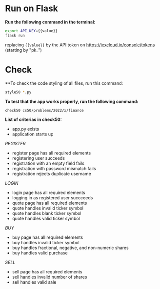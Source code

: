 # Run on Flask

**Run the following command in the terminal:**

```bash
export API_KEY={{value}}
flask run
```
replacing `{{value}}` by the API token on https://iexcloud.io/console/tokens (starting by "pk_")

# Check

**To check the code styling of all files, run this command:
```bash
style50 *.py
```

**To test that the app works properly, run the following command:**
```bash
check50 cs50/problems/2022/x/finance
```

**List of criterias in check50:**

- app.py exists
- application starts up

*REGISTER*
- register page has all required elements
- registering user succeeds
- registration with an empty field fails
- registration with password mismatch fails
- registration rejects duplicate username

*LOGIN*
- login page has all required elements
- logging in as registered user succceeds
- quote page has all required elements
- quote handles invalid ticker symbol
- quote handles blank ticker symbol
- quote handles valid ticker symbol

*BUY*
- buy page has all required elements
- buy handles invalid ticker symbol
- buy handles fractional, negative, and non-numeric shares
- buy handles valid purchase

*SELL*
- sell page has all required elements
- sell handles invalid number of shares
- sell handles valid sale
